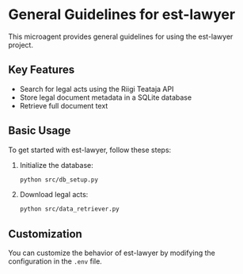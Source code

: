 # General Guidelines for est-lawyer

This microagent provides general guidelines for using the est-lawyer project.

## Key Features

- Search for legal acts using the Riigi Teataja API
- Store legal document metadata in a SQLite database
- Retrieve full document text

## Basic Usage

To get started with est-lawyer, follow these steps:

1. Initialize the database:
   ```bash
   python src/db_setup.py
   ```

2. Download legal acts:
   ```bash
   python src/data_retriever.py
   ```

## Customization

You can customize the behavior of est-lawyer by modifying the configuration in the `.env` file.